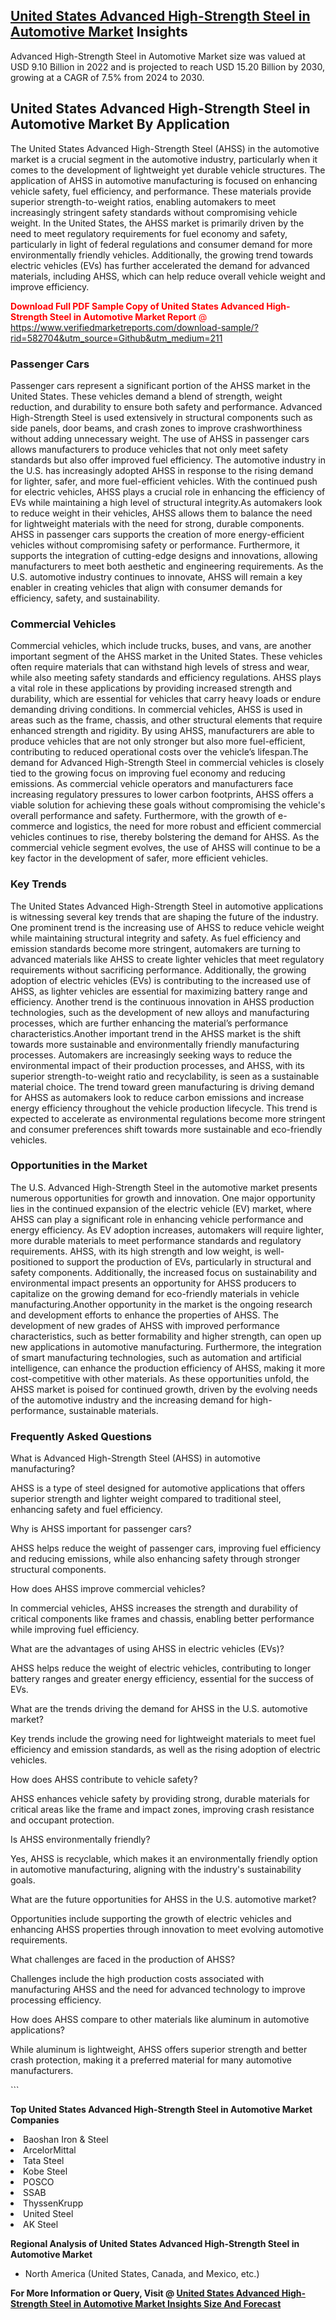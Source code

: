 <h2><a href="https://www.verifiedmarketreports.com/download-sample/?rid=582704&amp;utm_source=Github&amp;utm_medium=211" target="_blank">United States Advanced High-Strength Steel in Automotive Market</a> Insights</h2><p>Advanced High-Strength Steel in Automotive Market size was valued at USD 9.10 Billion in 2022 and is projected to reach USD 15.20 Billion by 2030, growing at a CAGR of 7.5% from 2024 to 2030.</p><p><h2>United States Advanced High-Strength Steel in Automotive Market By Application</h2>The United States Advanced High-Strength Steel (AHSS) in the automotive market is a crucial segment in the automotive industry, particularly when it comes to the development of lightweight yet durable vehicle structures. The application of AHSS in automotive manufacturing is focused on enhancing vehicle safety, fuel efficiency, and performance. These materials provide superior strength-to-weight ratios, enabling automakers to meet increasingly stringent safety standards without compromising vehicle weight. In the United States, the AHSS market is primarily driven by the need to meet regulatory requirements for fuel economy and safety, particularly in light of federal regulations and consumer demand for more environmentally friendly vehicles. Additionally, the growing trend towards electric vehicles (EVs) has further accelerated the demand for advanced materials, including AHSS, which can help reduce overall vehicle weight and improve efficiency.<p><span class=""><span style="color: #ff0000;"><strong>Download Full PDF Sample Copy of United States Advanced High-Strength Steel in Automotive Market Report</strong> @ </span><a href="https://www.verifiedmarketreports.com/download-sample/?rid=582704&amp;utm_source=Github&amp;utm_medium=211" target="_blank">https://www.verifiedmarketreports.com/download-sample/?rid=582704&amp;utm_source=Github&amp;utm_medium=211</a></span></p><h3>Passenger Cars</h3>Passenger cars represent a significant portion of the AHSS market in the United States. These vehicles demand a blend of strength, weight reduction, and durability to ensure both safety and performance. Advanced High-Strength Steel is used extensively in structural components such as side panels, door beams, and crash zones to improve crashworthiness without adding unnecessary weight. The use of AHSS in passenger cars allows manufacturers to produce vehicles that not only meet safety standards but also offer improved fuel efficiency. The automotive industry in the U.S. has increasingly adopted AHSS in response to the rising demand for lighter, safer, and more fuel-efficient vehicles. With the continued push for electric vehicles, AHSS plays a crucial role in enhancing the efficiency of EVs while maintaining a high level of structural integrity.As automakers look to reduce weight in their vehicles, AHSS allows them to balance the need for lightweight materials with the need for strong, durable components. AHSS in passenger cars supports the creation of more energy-efficient vehicles without compromising safety or performance. Furthermore, it supports the integration of cutting-edge designs and innovations, allowing manufacturers to meet both aesthetic and engineering requirements. As the U.S. automotive industry continues to innovate, AHSS will remain a key enabler in creating vehicles that align with consumer demands for efficiency, safety, and sustainability.<h3>Commercial Vehicles</h3>Commercial vehicles, which include trucks, buses, and vans, are another important segment of the AHSS market in the United States. These vehicles often require materials that can withstand high levels of stress and wear, while also meeting safety standards and efficiency regulations. AHSS plays a vital role in these applications by providing increased strength and durability, which are essential for vehicles that carry heavy loads or endure demanding driving conditions. In commercial vehicles, AHSS is used in areas such as the frame, chassis, and other structural elements that require enhanced strength and rigidity. By using AHSS, manufacturers are able to produce vehicles that are not only stronger but also more fuel-efficient, contributing to reduced operational costs over the vehicle’s lifespan.The demand for Advanced High-Strength Steel in commercial vehicles is closely tied to the growing focus on improving fuel economy and reducing emissions. As commercial vehicle operators and manufacturers face increasing regulatory pressures to lower carbon footprints, AHSS offers a viable solution for achieving these goals without compromising the vehicle's overall performance and safety. Furthermore, with the growth of e-commerce and logistics, the need for more robust and efficient commercial vehicles continues to rise, thereby bolstering the demand for AHSS. As the commercial vehicle segment evolves, the use of AHSS will continue to be a key factor in the development of safer, more efficient vehicles.<h3>Key Trends</h3>The United States Advanced High-Strength Steel in automotive applications is witnessing several key trends that are shaping the future of the industry. One prominent trend is the increasing use of AHSS to reduce vehicle weight while maintaining structural integrity and safety. As fuel efficiency and emission standards become more stringent, automakers are turning to advanced materials like AHSS to create lighter vehicles that meet regulatory requirements without sacrificing performance. Additionally, the growing adoption of electric vehicles (EVs) is contributing to the increased use of AHSS, as lighter vehicles are essential for maximizing battery range and efficiency. Another trend is the continuous innovation in AHSS production technologies, such as the development of new alloys and manufacturing processes, which are further enhancing the material’s performance characteristics.Another important trend in the AHSS market is the shift towards more sustainable and environmentally friendly manufacturing processes. Automakers are increasingly seeking ways to reduce the environmental impact of their production processes, and AHSS, with its superior strength-to-weight ratio and recyclability, is seen as a sustainable material choice. The trend toward green manufacturing is driving demand for AHSS as automakers look to reduce carbon emissions and increase energy efficiency throughout the vehicle production lifecycle. This trend is expected to accelerate as environmental regulations become more stringent and consumer preferences shift towards more sustainable and eco-friendly vehicles.<h3>Opportunities in the Market</h3>The U.S. Advanced High-Strength Steel in the automotive market presents numerous opportunities for growth and innovation. One major opportunity lies in the continued expansion of the electric vehicle (EV) market, where AHSS can play a significant role in enhancing vehicle performance and energy efficiency. As EV adoption increases, automakers will require lighter, more durable materials to meet performance standards and regulatory requirements. AHSS, with its high strength and low weight, is well-positioned to support the production of EVs, particularly in structural and safety components. Additionally, the increased focus on sustainability and environmental impact presents an opportunity for AHSS producers to capitalize on the growing demand for eco-friendly materials in vehicle manufacturing.Another opportunity in the market is the ongoing research and development efforts to enhance the properties of AHSS. The development of new grades of AHSS with improved performance characteristics, such as better formability and higher strength, can open up new applications in automotive manufacturing. Furthermore, the integration of smart manufacturing technologies, such as automation and artificial intelligence, can enhance the production efficiency of AHSS, making it more cost-competitive with other materials. As these opportunities unfold, the AHSS market is poised for continued growth, driven by the evolving needs of the automotive industry and the increasing demand for high-performance, sustainable materials.<h3>Frequently Asked Questions</h3><p>What is Advanced High-Strength Steel (AHSS) in automotive manufacturing?</p><p>AHSS is a type of steel designed for automotive applications that offers superior strength and lighter weight compared to traditional steel, enhancing safety and fuel efficiency.</p><p>Why is AHSS important for passenger cars?</p><p>AHSS helps reduce the weight of passenger cars, improving fuel efficiency and reducing emissions, while also enhancing safety through stronger structural components.</p><p>How does AHSS improve commercial vehicles?</p><p>In commercial vehicles, AHSS increases the strength and durability of critical components like frames and chassis, enabling better performance while improving fuel efficiency.</p><p>What are the advantages of using AHSS in electric vehicles (EVs)?</p><p>AHSS helps reduce the weight of electric vehicles, contributing to longer battery ranges and greater energy efficiency, essential for the success of EVs.</p><p>What are the trends driving the demand for AHSS in the U.S. automotive market?</p><p>Key trends include the growing need for lightweight materials to meet fuel efficiency and emission standards, as well as the rising adoption of electric vehicles.</p><p>How does AHSS contribute to vehicle safety?</p><p>AHSS enhances vehicle safety by providing strong, durable materials for critical areas like the frame and impact zones, improving crash resistance and occupant protection.</p><p>Is AHSS environmentally friendly?</p><p>Yes, AHSS is recyclable, which makes it an environmentally friendly option in automotive manufacturing, aligning with the industry's sustainability goals.</p><p>What are the future opportunities for AHSS in the U.S. automotive market?</p><p>Opportunities include supporting the growth of electric vehicles and enhancing AHSS properties through innovation to meet evolving automotive requirements.</p><p>What challenges are faced in the production of AHSS?</p><p>Challenges include the high production costs associated with manufacturing AHSS and the need for advanced technology to improve processing efficiency.</p><p>How does AHSS compare to other materials like aluminum in automotive applications?</p><p>While aluminum is lightweight, AHSS offers superior strength and better crash protection, making it a preferred material for many automotive manufacturers.</p>```</p><p><strong>Top United States Advanced High-Strength Steel in Automotive Market Companies</strong></p><div data-test-id=""><p><li>Baoshan Iron & Steel</li><li> ArcelorMittal</li><li> Tata Steel</li><li> Kobe Steel</li><li> POSCO</li><li> SSAB</li><li> ThyssenKrupp</li><li> United Steel</li><li> AK Steel</li></p><div><strong>Regional Analysis of&nbsp;United States Advanced High-Strength Steel in Automotive Market</strong></div><ul><li dir="ltr"><p dir="ltr">North America&nbsp;(United States, Canada, and Mexico, etc.)</p></li></ul><p><strong>For More Information or Query, Visit @&nbsp;</strong><strong><a href="https://www.verifiedmarketreports.com/product/advanced-high-strength-steel-in-automotive-market/?utm_source=Github&amp;utm_medium=211" target="_blank">United States Advanced High-Strength Steel in Automotive Market Insights Size And Forecast</a></strong></p></div>
